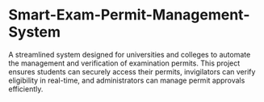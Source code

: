 # Smart-Exam-Permit-Management-System
A streamlined system designed for universities and colleges to automate the management and verification of examination permits. This project ensures students can securely access their permits, invigilators can verify eligibility in real-time, and administrators can manage permit approvals efficiently.

